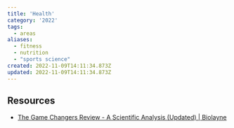 ```yaml
---
title: 'Health'
category: '2022'
tags:
  - areas
aliases:
  - fitness
  - nutrition
  - "sports science"
created: 2022-11-09T14:11:34.873Z
updated: 2022-11-09T14:11:34.873Z
---
```


## Resources

- [The Game Changers Review - A Scientific Analysis (Updated) | Biolayne](https://biolayne.com/articles/research/the-game-changers-review-a-scientific-analysis/)